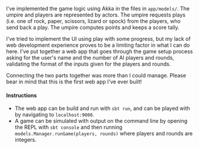 I've implemented the game logic using Akka in the files in `app/models/`. The
umpire and players are represented by actors. The umpire requests plays (i.e.
one of rock, paper, scissors, lizard or spock) from the players, who send back a
play. The umpire computes points and keeps a score tally.

I've tried to implement the UI using play with some progress, but my lack of web
development experience proves to be a limiting factor in what I can do here.
I've put together a web app that goes through the game setup process asking for
the user's name and the number of AI players and rounds, validating the format
of the inputs given for the players and rounds.

Connecting the two parts together was more than I could manage. Please bear in
mind that this is the first web app I've ever built!

#### Instructions

- The web app can be build and run with `sbt run`, and can be played with by
  navigating to `localhost:9000`.
- A game can be simulated with output on the command line by opening the REPL
  with `sbt console` and then running `models.Manager.runGame(players, rounds)`
  where players and rounds are integers.
